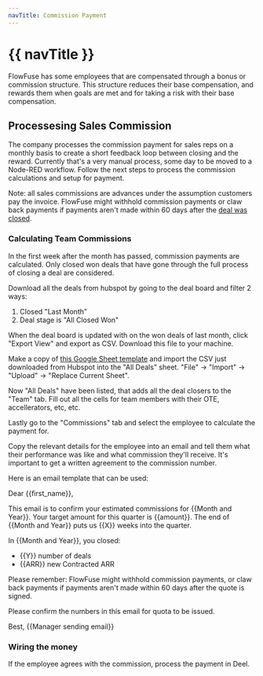 ```yaml
---
navTitle: Commission Payment
---
```


# {{ navTitle }}

FlowFuse has some employees that are compensated through a bonus or commission
structure. This structure reduces their base compensation, and rewards them when
goals are met and for taking a risk with their base compensation.

## Processesing Sales Commission

The company processes the commission payment for sales reps on a monthly basis
to create a short feedback loop between closing and the reward. Currently that's
a very manual process, some day to be moved to a Node-RED workflow. Follow the
next steps to process the commission calculations and setup for payment.

Note: all sales commissions are advances under the assumption customers pay the
invoice. FlowFuse might withhold commission payments or claw back payments if
payments aren't made within 60 days after the [deal was closed](https://flowfuse.com/handbook/sales/engagements/#closing-a-deal).

### Calculating Team Commissions

In the first week after the month has passed, commission payments are calculated. Only closed won deals that have gone through the full process of closing a deal are considered.

Download all the deals from hubspot by going to the deal board and filter 2
ways:

1. Closed "Last Month"
1. Deal stage is "All Closed Won"

When the deal board is updated with on the won deals of last month, click
"Export View" and export as CSV. Download this file to your machine.

Make a copy of [this Google Sheet template](https://docs.google.com/spreadsheets/d/1fBq4g4W26M3k-uUOg5p4D2mYUyBPP8EbdtPLwuQ5RPI/) and import the CSV just
downloaded from Hubspot into the "All Deals" sheet. "File" -> "Import" ->
"Upload" -> "Replace Current Sheet".

Now "All Deals" have been listed, that adds all the deal closers to the "Team"
tab. Fill out all the cells for team members with their OTE, accellerators, etc,
etc.

Lastly go to the "Commissions" tab and select the employee to calculate the
payment for.

Copy the relevant details for the employee into an email and tell them what
their performance was like and what commission they'll receive. It's important
to get a written agreement to the commission number.

Here is an email template that can be used:

Dear {{first_name}},

This email is to confirm your estimated commissions for {{Month and Year}}. 
Your target amount for this quarter is {{amount}}. The end of {{Month and Year}} puts us 
{{X}} weeks into the quarter. 

In {{Month and Year}}, you closed:
* {{Y}} number of deals
* {{ARR}} new Contracted ARR

Please remember: FlowFuse might withhold commission payments, or 
claw back payments if payments aren't made within 60 days after the quote is signed.

Please confirm the numbers in this email for quota to be issued. 

Best,
{{Manager sending email}}

### Wiring the money

If the employee agrees with the commission, process the payment in Deel.
